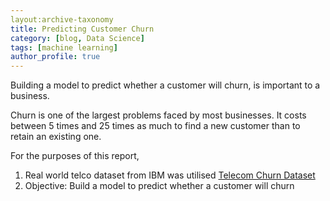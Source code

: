 ```yaml
---
layout:archive-taxonomy
title: Predicting Customer Churn
category: [blog, Data Science]
tags: [machine learning]
author_profile: true 
---
```


Building a model to predict whether a customer will churn, is important to a business. 

 Churn is one of the largest problems faced by most businesses. It costs between 5 times and 25 times as much to find a new customer than to retain an existing one. 

 For the purposes of this report,

1. Real world telco dataset from IBM was utilised [Telecom Churn Dataset](https://www.ibm.com/communities/analytics/watson-analytics-blog/guide-to-sample-datasets/)
2. Objective: Build a model to predict whether a customer will churn

